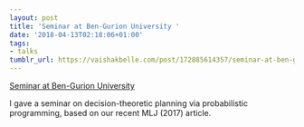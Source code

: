 ```yaml
---
layout: post
title: 'Seminar at Ben-Gurion University '
date: '2018-04-13T02:18:06+01:00'
tags:
- talks
tumblr_url: https://vaishakbelle.com/post/172885614357/seminar-at-ben-gurion-university
---
```

[Seminar at Ben-Gurion University](http://in.bgu.ac.il/en/engn/sise/pages/events/seminar11-04-2018.aspx)  

I gave a seminar on decision-theoretic planning via probabilistic programming, based on our recent MLJ (2017) article.

